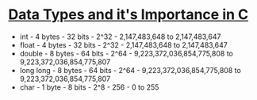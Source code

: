 # [Data Types and it's Importance in C](https://youtu.be/rEarpiMDqnE)

- int - 4 bytes - 32 bits - 2^32 - 2,147,483,648 to 2,147,483,647
- float - 4 bytes - 32 bits - 2^32 - 2,147,483,648 to 2,147,483,647
- double - 8 bytes - 64 bits - 2^64 - 9,223,372,036,854,775,808 to 9,223,372,036,854,775,807
- long long - 8 bytes - 64 bits - 2^64 - 9,223,372,036,854,775,808 to 9,223,372,036,854,775,807
- char - 1 byte - 8 bits - 2^8 - 256 - 0 to 255
